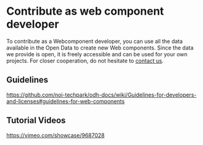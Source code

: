 # Contribute as web component developer

To contribute as a Webcomponent developer, you can use all the data available in the Open Data to create new Web components.
Since the data we provide is open, it is freely accessible and can be used for your own projects.
For closer cooperation, do not hesitate to [contact us](mailto:help@opendatahub.bz.it).

## Guidelines
https://github.com/noi-techpark/odh-docs/wiki/Guidelines-for-developers-and-licenses#guidelines-for-web-components


## Tutorial Videos
https://vimeo.com/showcase/9687028
